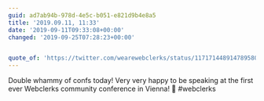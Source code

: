 ```yaml
---
guid: ad7ab94b-978d-4e5c-b051-e821d9b4e8a5
title: '2019.09.11, 11:33'
date: '2019-09-11T09:33:08+00:00'
changed: '2019-09-25T07:28:23+00:00'


quote_of: 'https://twitter.com/wearewebclerks/status/1171714489147895808?s=20'
---
```


Double whammy of confs today! Very very happy to be speaking at the first ever Webclerks community conference in Vienna! 🎉 #webclerks 
